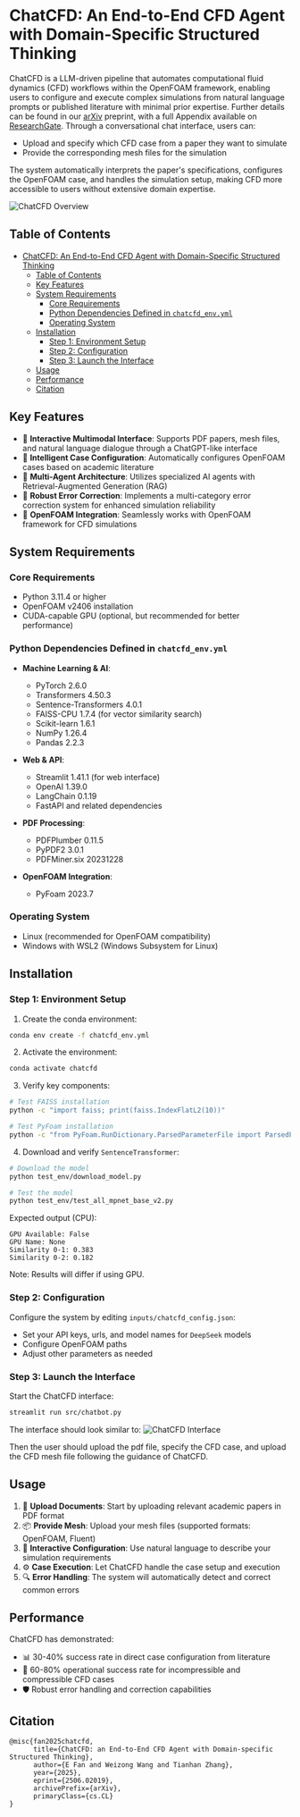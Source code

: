 # ChatCFD: An End-to-End CFD Agent with Domain-Specific Structured Thinking

ChatCFD is a LLM-driven pipeline that automates computational fluid dynamics (CFD) workflows within the OpenFOAM framework, enabling users to configure and execute complex simulations from natural language prompts or published literature with minimal prior expertise. Further details can be found in our [arXiv](https://arxiv.org/abs/2506.02019) preprint, with a full Appendix available on [ResearchGate](https://www.researchgate.net/profile/Tianhan-Zhang-2/publication/392371234_ChatCFD_an_End-to-End_CFD_Agent_with_Domain-specific_Structured_Thinking/links/683fce526b5a287c30491773/ChatCFD-an-End-to-End-CFD-Agent-with-Domain-specific-Structured-Thinking.pdf). Through a conversational chat interface, users can:
- Upload and specify which CFD case from a paper they want to simulate
- Provide the corresponding mesh files for the simulation

The system automatically interprets the paper's specifications, configures the OpenFOAM case, and handles the simulation setup, making CFD more accessible to users without extensive domain expertise.

![ChatCFD Overview](figures/fig1.illustration2.png)

## Table of Contents
- [ChatCFD: An End-to-End CFD Agent with Domain-Specific Structured Thinking](#chatcfd-an-end-to-end-cfd-agent-with-domain-specific-structured-thinking)
  - [Table of Contents](#table-of-contents)
  - [Key Features](#key-features)
  - [System Requirements](#system-requirements)
    - [Core Requirements](#core-requirements)
    - [Python Dependencies Defined in `chatcfd_env.yml`](#python-dependencies-defined-in-chatcfd_envyml)
    - [Operating System](#operating-system)
  - [Installation](#installation)
    - [Step 1: Environment Setup](#step-1-environment-setup)
    - [Step 2: Configuration](#step-2-configuration)
    - [Step 3: Launch the Interface](#step-3-launch-the-interface)
  - [Usage](#usage)
  - [Performance](#performance)
  - [Citation](#citation)

## Key Features

- 🤖 **Interactive Multimodal Interface**: Supports PDF papers, mesh files, and natural language dialogue through a ChatGPT-like interface
- 🧠 **Intelligent Case Configuration**: Automatically configures OpenFOAM cases based on academic literature
- 🤝 **Multi-Agent Architecture**: Utilizes specialized AI agents with Retrieval-Augmented Generation (RAG)
- 🔧 **Robust Error Correction**: Implements a multi-category error correction system for enhanced simulation reliability
- 🔄 **OpenFOAM Integration**: Seamlessly works with OpenFOAM framework for CFD simulations

## System Requirements

### Core Requirements
- Python 3.11.4 or higher
- OpenFOAM v2406 installation
- CUDA-capable GPU (optional, but recommended for better performance)

### Python Dependencies Defined in `chatcfd_env.yml`
- **Machine Learning & AI**:
  - PyTorch 2.6.0
  - Transformers 4.50.3
  - Sentence-Transformers 4.0.1
  - FAISS-CPU 1.7.4 (for vector similarity search)
  - Scikit-learn 1.6.1
  - NumPy 1.26.4
  - Pandas 2.2.3

- **Web & API**:
  - Streamlit 1.41.1 (for web interface)
  - OpenAI 1.39.0
  - LangChain 0.1.19
  - FastAPI and related dependencies

- **PDF Processing**:
  - PDFPlumber 0.11.5
  - PyPDF2 3.0.1
  - PDFMiner.six 20231228

- **OpenFOAM Integration**:
  - PyFoam 2023.7

### Operating System
- Linux (recommended for OpenFOAM compatibility)
- Windows with WSL2 (Windows Subsystem for Linux)

## Installation

### Step 1: Environment Setup

1. Create the conda environment:
```bash
conda env create -f chatcfd_env.yml
```

2. Activate the environment:
```bash
conda activate chatcfd
```

3. Verify key components:
```bash
# Test FAISS installation
python -c "import faiss; print(faiss.IndexFlatL2(10))"

# Test PyFoam installation
python -c "from PyFoam.RunDictionary.ParsedParameterFile import ParsedParameterFile; print('PyFoam OK')"
```

4. Download and verify `SentenceTransformer`:
```bash
# Download the model
python test_env/download_model.py

# Test the model
python test_env/test_all_mpnet_base_v2.py
```

Expected output (CPU):
```
GPU Available: False
GPU Name: None
Similarity 0-1: 0.383
Similarity 0-2: 0.182
```

Note: Results will differ if using GPU.

### Step 2: Configuration

Configure the system by editing `inputs/chatcfd_config.json`:
   - Set your API keys, urls, and model names for `DeepSeek` models
   - Configure OpenFOAM paths
   - Adjust other parameters as needed

### Step 3: Launch the Interface

Start the ChatCFD interface:
```bash
streamlit run src/chatbot.py
```

The interface should look similar to:
![ChatCFD Interface](figures/user_interface_demo.png)

Then the user should upload the pdf file, specify the CFD case, and upload the CFD mesh file following the guidance of ChatCFD.

## Usage

1. 📄 **Upload Documents**: Start by uploading relevant academic papers in PDF format
2. 📦 **Provide Mesh**: Upload your mesh files (supported formats: OpenFOAM, Fluent)
3. 💬 **Interactive Configuration**: Use natural language to describe your simulation requirements
4. ⚙️ **Case Execution**: Let ChatCFD handle the case setup and execution
5. 🔍 **Error Handling**: The system will automatically detect and correct common errors

## Performance

ChatCFD has demonstrated:
- 📊 30-40% success rate in direct case configuration from literature
- 🎯 60-80% operational success rate for incompressible and compressible CFD cases
- 🛡️ Robust error handling and correction capabilities

## Citation

```
@misc{fan2025chatcfd,
      title={ChatCFD: an End-to-End CFD Agent with Domain-specific Structured Thinking}, 
      author={E Fan and Weizong Wang and Tianhan Zhang},
      year={2025},
      eprint={2506.02019},
      archivePrefix={arXiv},
      primaryClass={cs.CL}
}